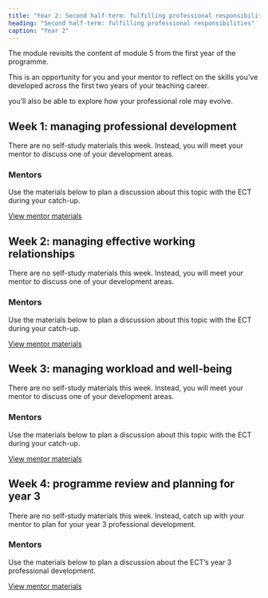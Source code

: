```yaml
---
title: "Year 2: Second half-term: fulfilling professional responsibilities"
heading: "Second half-term: fulfilling professional responsibilities"
caption: "Year 2"
---
```


The module revisits the content of module 5 from the first year of the programme.

This is an opportunity for you and your mentor to reflect on the skills you’ve developed across the first two years of your teaching career.

you’ll also be able to explore how your professional role may evolve.

## Week 1: managing professional development

There are no self-study materials this week. Instead, you will meet your mentor to discuss one of your development areas.


### Mentors

Use the materials below to plan a discussion about this topic with the ECT during your catch-up.

[View mentor materials](/ucl/year-2-fulfilling-professional-responsibilities/summer-week-1-mentor-materials)

## Week 2: managing effective working relationships

There are no self-study materials this week. Instead, you will meet your mentor to discuss one of your development areas.


### Mentors

Use the materials below to plan a discussion about this topic with the ECT during your catch-up.

[View mentor materials](/ucl/year-2-fulfilling-professional-responsibilities/summer-week-2-mentor-materials)

## Week 3: managing workload and well-being

There are no self-study materials this week. Instead, you will meet your mentor to discuss one of your development areas.


### Mentors

Use the materials below to plan a discussion about this topic with the ECT during your catch-up.

[View mentor materials](/ucl/year-2-fulfilling-professional-responsibilities/summer-week-3-mentor-materials)

## Week 4: programme review and planning for year 3

There are no self-study materials this week. Instead, catch up with your mentor to plan for your year 3 professional development.


### Mentors

Use the materials below to plan a discussion about the ECT’s year 3 professional development.

[View mentor materials](/ucl/year-2-fulfilling-professional-responsibilities/summer-week-4-mentor-materials)
